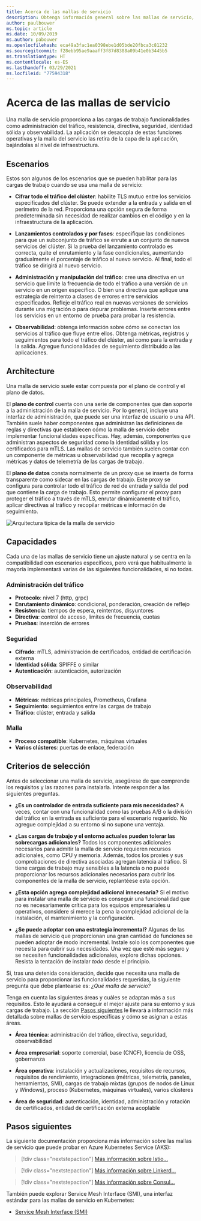 ```yaml
---
title: Acerca de las mallas de servicio
description: Obtenga información general sobre las mallas de servicio, su arquitectura y sus funcionalidades, así como los criterios que debe tener en cuenta a la hora de seleccionar una para implementar.
author: paulbouwer
ms.topic: article
ms.date: 10/09/2019
ms.author: pabouwer
ms.openlocfilehash: eca49a3fac1ea0398ebe1d05bde20fbca3c81232
ms.sourcegitcommit: f28ebb95ae9aaaff3f87d8388a09b41e0b3445b5
ms.translationtype: HT
ms.contentlocale: es-ES
ms.lasthandoff: 03/29/2021
ms.locfileid: "77594318"
---
```

# <a name="about-service-meshes"></a>Acerca de las mallas de servicio

Una malla de servicio proporciona a las cargas de trabajo funcionalidades como administración del tráfico, resistencia, directiva, seguridad, identidad sólida y observabilidad. La aplicación se desacopla de estas funciones operativas y la malla del servicio las retira de la capa de la aplicación, bajándolas al nivel de infraestructura.

## <a name="scenarios"></a>Escenarios

Estos son algunos de los escenarios que se pueden habilitar para las cargas de trabajo cuando se usa una malla de servicio:

- **Cifrar todo el tráfico del clúster**: habilite TLS mutuo entre los servicios especificados del clúster. Se puede extender a la entrada y salida en el perímetro de la red. Proporciona una opción segura de forma predeterminada sin necesidad de realizar cambios en el código y en la infraestructura de la aplicación.

- **Lanzamientos controlados y por fases**: especifique las condiciones para que un subconjunto de tráfico se enrute a un conjunto de nuevos servicios del clúster. Si la prueba del lanzamiento controlado es correcta, quite el enrutamiento y la fase condicionales, aumentando gradualmente el porcentaje de tráfico al nuevo servicio. Al final, todo el tráfico se dirigirá al nuevo servicio.

- **Administración y manipulación del tráfico**: cree una directiva en un servicio que limite la frecuencia de todo el tráfico a una versión de un servicio en un origen específico. O bien una directiva que aplique una estrategia de reintento a clases de errores entre servicios especificados. Refleje el tráfico real en nuevas versiones de servicios durante una migración o para depurar problemas. Inserte errores entre los servicios en un entorno de prueba para probar la resistencia.

- **Observabilidad**: obtenga información sobre cómo se conectan los servicios al tráfico que fluye entre ellos. Obtenga métricas, registros y seguimientos para todo el tráfico del clúster, así como para la entrada y la salida. Agregue funcionalidades de seguimiento distribuido a las aplicaciones.

## <a name="architecture"></a>Architecture

Una malla de servicio suele estar compuesta por el plano de control y el plano de datos.

El **plano de control** cuenta con una serie de componentes que dan soporte a la administración de la malla de servicio. Por lo general, incluye una interfaz de administración, que puede ser una interfaz de usuario o una API. También suele haber componentes que administran las definiciones de reglas y directivas que establecen cómo la malla de servicio debe implementar funcionalidades específicas. Hay, además, componentes que administran aspectos de seguridad como la identidad sólida y los certificados para mTLS. Las mallas de servicio también suelen contar con un componente de métricas u observabilidad que recopila y agrega métricas y datos de telemetría de las cargas de trabajo.

El **plano de datos** consta normalmente de un proxy que se inserta de forma transparente como sidecar en las cargas de trabajo. Este proxy se configura para controlar todo el tráfico de red de entrada y salida del pod que contiene la carga de trabajo. Esto permite configurar el proxy para proteger el tráfico a través de mTLS, enrutar dinámicamente el tráfico, aplicar directivas al tráfico y recopilar métricas e información de seguimiento. 

![Arquitectura típica de la malla de servicio](media/servicemesh/typical-architecture.png)

## <a name="capabilities"></a>Capacidades

Cada una de las mallas de servicio tiene un ajuste natural y se centra en la compatibilidad con escenarios específicos, pero verá que habitualmente la mayoría implementará varias de las siguientes funcionalidades, si no todas.

### <a name="traffic-management"></a>Administración del tráfico 

- **Protocolo**: nivel 7 (http, grpc)
- **Enrutamiento dinámico**: condicional, ponderación, creación de reflejo
- **Resistencia**: tiempos de espera, reintentos, disyuntores
- **Directiva**: control de acceso, límites de frecuencia, cuotas
- **Pruebas**: inserción de errores

### <a name="security"></a>Seguridad

- **Cifrado**: mTLS, administración de certificados, entidad de certificación externa
- **Identidad sólida**: SPIFFE o similar
- **Autenticación**: autenticación, autorización

### <a name="observability"></a>Observabilidad

- **Métricas**: métricas principales, Prometheus, Grafana
- **Seguimiento**: seguimientos entre las cargas de trabajo
- **Tráfico**: clúster, entrada y salida

### <a name="mesh"></a>Malla

- **Proceso compatible**: Kubernetes, máquinas virtuales
- **Varios clústeres**: puertas de enlace, federación

## <a name="selection-criteria"></a>Criterios de selección

Antes de seleccionar una malla de servicio, asegúrese de que comprende los requisitos y las razones para instalarla. Intente responder a las siguientes preguntas.

- **¿Es un controlador de entrada suficiente para mis necesidades?** A veces, contar con una funcionalidad como las pruebas A/B o la división del tráfico en la entrada es suficiente para el escenario requerido. No agregue complejidad a su entorno si no supone una ventaja.

- **¿Las cargas de trabajo y el entorno actuales pueden tolerar las sobrecargas adicionales?** Todos los componentes adicionales necesarios para admitir la malla de servicio requieren recursos adicionales, como CPU y memoria. Además, todos los proxies y sus comprobaciones de directiva asociadas agregan latencia al tráfico. Si tiene cargas de trabajo muy sensibles a la latencia o no puede proporcionar los recursos adicionales necesarios para cubrir los componentes de la malla de servicio, replantéese esta opción.

- **¿Esta opción agrega complejidad adicional innecesaria?** Si el motivo para instalar una malla de servicio es conseguir una funcionalidad que no es necesariamente crítica para los equipos empresariales u operativos, considere si merece la pena la complejidad adicional de la instalación, el mantenimiento y la configuración.

- **¿Se puede adoptar con una estrategia incremental?** Algunas de las mallas de servicio que proporcionan una gran cantidad de funciones se pueden adoptar de modo incremental. Instale solo los componentes que necesita para cubrir sus necesidades. Una vez que esté más seguro y se necesiten funcionalidades adicionales, explore dichas opciones. Resista la tentación de instalar *todo* desde el principio.

Si, tras una detenida consideración, decide que necesita una malla de servicio para proporcionar las funcionalidades requeridas, la siguiente pregunta que debe plantearse es: *¿Qué malla de servicio?*

Tenga en cuenta las siguientes áreas y cuáles se adaptan más a sus requisitos. Esto le ayudará a conseguir el mejor ajuste para su entorno y sus cargas de trabajo. La sección [Pasos siguientes](#next-steps) le llevará a información más detallada sobre mallas de servicio específicas y cómo se asignan a estas áreas.

- **Área técnica**: administración del tráfico, directiva, seguridad, observabilidad

- **Área empresarial**: soporte comercial, base (CNCF), licencia de OSS, gobernanza

- **Área operativa**: instalación y actualizaciones, requisitos de recursos, requisitos de rendimiento, integraciones (métricas, telemetría, paneles, herramientas, SMI), cargas de trabajo mixtas (grupos de nodos de Linux y Windows), proceso (Kubernetes, máquinas virtuales), varios clústeres

- **Área de seguridad**: autenticación, identidad, administración y rotación de certificados, entidad de certificación externa acoplable


## <a name="next-steps"></a>Pasos siguientes

La siguiente documentación proporciona más información sobre las mallas de servicio que puede probar en Azure Kubernetes Service (AKS):

> [!div class="nextstepaction"]
> [Más información sobre Istio...][istio-about]

> [!div class="nextstepaction"]
> [Más información sobre Linkerd...][linkerd-about]

> [!div class="nextstepaction"]
> [Más información sobre Consul...][consul-about]

También puede explorar Service Mesh Interface (SMI), una interfaz estándar para las mallas de servicio en Kubernetes:

- [Service Mesh Interface (SMI)][smi]


<!-- LINKS - external -->
[smi]: https://smi-spec.io/

<!-- LINKS - internal -->
[istio-about]: ./servicemesh-istio-about.md
[linkerd-about]: ./servicemesh-linkerd-about.md
[consul-about]: ./servicemesh-consul-about.md
